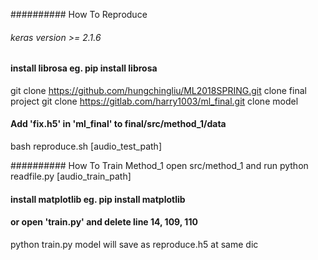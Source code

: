 ########## How To Reproduce
###### keras version >= 2.1.6
#### install librosa eg. pip install librosa
git clone https://github.com/hungchingliu/ML2018SPRING.git  clone final project
git clone https://gitlab.com/harry1003/ml_final.git         clone model
#### Add 'fix.h5' in 'ml_final' to final/src/method_1/data
bash reproduce.sh [audio_test_path]


########## How To Train Method_1
open src/method_1 and run 
python readfile.py [audio_train_path]

#### install matplotlib eg. pip install matplotlib
#### or open 'train.py' and delete line 14, 109, 110 
python train.py
model will save as reproduce.h5 at same dic 


